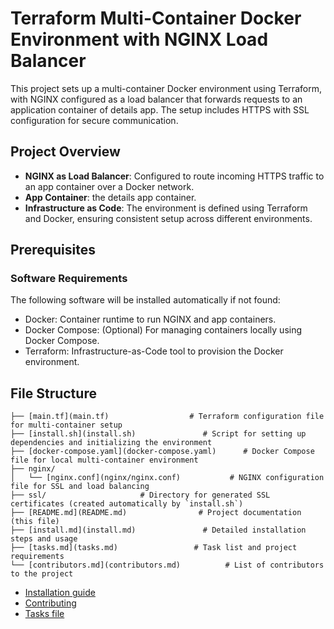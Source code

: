 # Terraform Multi-Container Docker Environment with NGINX Load Balancer

This project sets up a multi-container Docker environment using Terraform, with NGINX configured as a load balancer that forwards requests to an application container of details app. The setup includes HTTPS with SSL configuration for secure communication.

## Project Overview

- **NGINX as Load Balancer**: Configured to route incoming HTTPS traffic to an app container over a Docker network.
- **App Container**: the details app container.
- **Infrastructure as Code**: The environment is defined using Terraform and Docker, ensuring consistent setup across different environments.

## Prerequisites

### Software Requirements
The following software will be installed automatically if not found:
- Docker: Container runtime to run NGINX and app containers.
- Docker Compose: (Optional) For managing containers locally using Docker Compose.
- Terraform: Infrastructure-as-Code tool to provision the Docker environment.

## File Structure

```plaintext
├── [main.tf](main.tf)                  # Terraform configuration file for multi-container setup
├── [install.sh](install.sh)               # Script for setting up dependencies and initializing the environment
├── [docker-compose.yaml](docker-compose.yaml)      # Docker Compose file for local multi-container environment
├── nginx/
│   └── [nginx.conf](nginx/nginx.conf)           # NGINX configuration file for SSL and load balancing
├── ssl/                     # Directory for generated SSL certificates (created automatically by `install.sh`)
├── [README.md](README.md)                # Project documentation (this file)
├── [install.md](install.md)               # Detailed installation steps and usage
├── [tasks.md](tasks.md)                 # Task list and project requirements
└── [contributors.md](contributors.md)          # List of contributors to the project

```


- [Installation guide](INSTALL.md)
- [Contributing](CONTRIBUTIONS.md)
- [Tasks file](TASKS.md)
